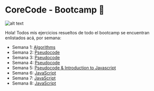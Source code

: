 # CoreCode - Bootcamp 🚀

![alt text](https://uploads-ssl.webflow.com/5eb2f56932c3562feab232e3/5f73550d00249e7e96c9f3de_Logo.png 'corecodeio')

<!-- <h1 align="center">Fundamentals Guide</h1> -->
Hola!
Todos mis ejercicios resueltos de todo el bootcamp se encuentran enlistados acá, por semana:
- Semana 1: [Algorithms](https://github.com/DiegoMGE/core-code-from-scratch-readme-week-1)
- Semana 2: [Pseudocode](https://github.com/DiegoMGE/core-code-from-scratch-readme-week-2)
- Semana 3: [Pseudocode](https://github.com/DiegoMGE/core-code-from-scratch-readme-week-3)
- Semana 4: [Pseudocode](https://github.com/DiegoMGE/core-code-from-scratch-readme-week-4)
- Semana 5: [Pseudocode & Introduction to Javascript](https://github.com/DiegoMGE/core-code-from-scratch-readme-week-5)
- Semana 6: [JavaScript](https://github.com/DiegoMGE/core-code-from-scratch-readme-week-6)
- Semana 7: [JavaScript](https://github.com/DiegoMGE/core-code-from-scratch-readme-week-7)
- Semana 8: [JavaScript](https://github.com/DiegoMGE/core-code-from-scratch-readme-week-8)
